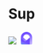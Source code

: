 <h1>Sup</h1>
<p align='left'>
  <a href="https://linkedin.com/in/kacper-koźmiński-8b2079266" target="_blank"><img height="25" src="https://raw.githubusercontent.com/UjwalKandi/UjwalKandi/changes-to-readme/svg/linkedin-icon-2.svg"></a>&nbsp;
  <a href="mailto:kacper.kozminski1337@proton.me" target="_blank"><img height="25" src="https://github.com/ProtonMail/proton-bridge/blob/master/dist/raw/win%2Blin_icon_256x256.svg"></a>&nbsp;
</p>
 
